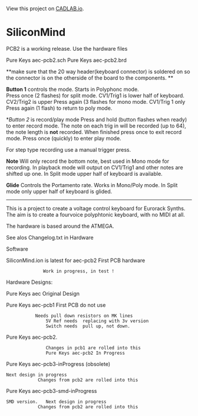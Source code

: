 View this project on [CADLAB.io](https://cadlab.io/node/794). 

# SiliconMind

PCB2 is a working release.  Use the hardware files

Pure Keys aec-pcb2.sch
Pure Keys aec-pcb2.brd

**make sure that the 20 way header(keyboard connector) is soldered on so the connector is on the otherside of the board to the components. **

**Button 1** controls the mode. Starts in Polyphonc mode.  
Press once (2 flashes) for split mode.  CV1/Trig1 is lower half of keyboard. CV2/Trig2 is upper
Press again (3 flashes for mono mode.  CV1/Trig 1 only
Press again (1 flash) to return to poly mode.

**Button 2* is record/play mode
Press and hold (button flashes when ready) to enter record mode.  The note on each trig in will be recorded (up to 64), the note length is **not** recorded.  When finished press once to exit record mode.   Press once (quickly) to enter play mode.

For step type recording use a manual trigger press.

**Note** Will only record the bottom note, best used in Mono mode for recording.   In playback mode will output on CV1/Trig1 and other notes are shifted up one.  In Split mode upper half of keyboard is available.

**Glide** 
Controls the Portamento rate.  Works in Mono/Poly mode.  In Split mode only upper half of keyboard is glided.

-------------------------------------------------------------------

This is a project to create a voltage control keyboard for Eurorack Synths.  The aim is to create a fourvoice polyphtonic keyboard, with no MIDI at all.

The hardware is based around the ATMEGA.

See alos Changelog.txt in Hardware

Software 

SiliconMind.ion is latest for aec-pcb2 First PCB hardware

                  Work in progress, in test !

Hardware Designs:

Pure Keys aec Original Design

Pure Keys aec-pcb1 First PCB  do not use

      	       Needs pull down resistors on	MK lines
                   5V Ref needs	 replacing with 3v version
                   Switch needs	 pull up, not down.
Pure Keys aec-pcb2. 

                   Changes in pcb1 are rolled into this
                   Pure Keys aec-pcb2 In Progress

Pure Keys aec-pcb3-inProgress (obsolete)

	Next design in progress
	     	    Changes from pcb2 are rolled into this 
		    
Pure Keys aec-pcb3-smd-inProgress 

	SMD version.   Next design in progress
	     	    Changes from pcb2 are rolled into this 
		    
